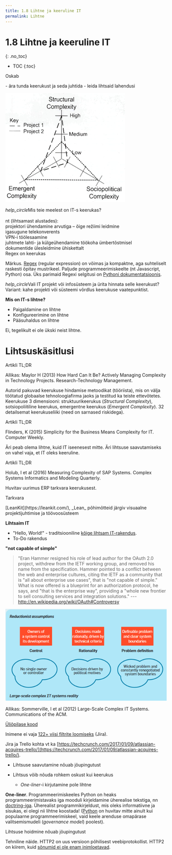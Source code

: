 ```yaml
---
title: 1.8 Lihtne ja keeruline IT
permalink: Lihtne
---
```


# 1.8 Lihtne ja keeruline IT
{: .no_toc}

* TOC
{:toc}

<p class='tags'><span class='tag'>Oskab</span></p>
- ära tunda keerukust ja seda juhtida
- leida lihtsaid lahendusi

![](img/Keerukus.PNG) 

<p class='action'><i class="material-icons ikoon">help_circle</i>Mis teie meelest on IT-s keerukas?<br>
<br>
nt (lihtsamast alustades):<br>
projektori ühendamine arvutiga – õige režiimi leidmine<br>
igasugune telekonverents<br>
VPN-i töölesaamine<br>
juhtmete lahti- ja külgeühendamine töökoha ümbertõstmisel<br>
dokumentide ülesleidmine ühiskettalt<br>
Regex on keerukas<br>
</p>

Märkus. [Regex](https://en.wikipedia.org/wiki/Regular_expression) (regular expression) on võimas ja kompaktne, aga suhteliselt raskesti õpitav mustrikeel. Paljude programmeerimiskeelte (nt Javascript, Python) osa. Üks parimaid Regexi selgitusi on [Pythoni dokumentatsioonis](https://docs.python.org/2/library/re.html).

<p class='action'><i class="material-icons ikoon">help_circle</i>Vali IT projekt või infosüsteem ja ürita hinnata selle keerukust?<br>
Variant: kahe projekti või süsteemi võrdlus keerukuse vaatepunktist.</p>

__Mis on IT-s lihtne?__

- Paigaldamine on lihtne
- Konfigureerimine on lihtne
- Pääsuhaldus on lihtne

Ei, tegelikult ei ole ükski neist lihtne.

# Lihtsuskäsitlusi

<p class='tags'>Artikli TL;DR</p>
Allikas: Maylor H (2013) How Hard Can It Be? Actively Managing Complexity in Technology Projects. Research-Technology Management.

Autorid pakuvad keerukuse hindamise metoodikat (tööriista), mis on välja töötatud globaalse tehnoloogiafirma jaoks ja testitud ka teiste ettevõtetes. Keerukuse 3 dimensiooni: struktuurikeerukus (_Structural Complexity_), sotsiopoliitiline keerukus, emergentne keerukus (_Emergent Complexity_). 32 detailsemat keerukuseliiki (need on sarnased riskidega).

<p class='tags'>Artikli TL;DR</p>
Flinders, K (2015) Simplicity for the Business Means Complexity for IT. Computer Weekly.

Äri peab olema lihtne, kuid IT iseenesest mitte. Äri lihtsuse saavutamiseks on vahel vaja, et IT oleks keeruline.

<p class='tags'><span class='tag'>Artikli TL;DR</span></p>
Holub, I et al (2016) Measuring Complexity of SAP Systems. Complex Systems Informatics and Modeling Quarterly. 

Huvitav uurimus ERP tarkvara keerukusest.

<p class='tags'>Tarkvara</p>
[LeanKit](https://leankit.com/), _Lean_ põhimõtteid järgiv visuaalne projektijuhtimise ja töövoosüsteem

__Lihtsaim IT__

- "Hello, World!" - traditsiooniline [kõige lihtsam IT-rakendus](https://en.wikipedia.org/wiki/%22Hello,_World!%22_program).
- To-Do rakendus

__"not capable of simple"__

> "Eran Hammer resigned his role of lead author for the OAuth 2.0 project, withdrew from the IETF working group, and removed his name from the specification. Hammer pointed to a conflict between the web and enterprise cultures, citing the IETF as a community that is "all about enterprise use cases", that is "not capable of simple." What is now offered is a blueprint for an authorization protocol, he says, and "that is the enterprise way", providing a "whole new frontier to sell consulting services and integration solutions." --- http://en.wikipedia.org/wiki/OAuth#Controversy

![](img/LargeScale.PNG)

Allikas: Sommerville, I et al (2012) Large-Scale Complex IT Systems. Communications of the ACM. 

[Üliõpilase kood](img/Koodid.PNG)

Inimene ei vaja [122+ viisi filtrite loomiseks](img/Jira.PNG) (Jira).

Jira ja Trello kohta vt ka [https://techcrunch.com/2017/01/09/atlassian-acquires-trello/](https://techcrunch.com/2017/01/09/atlassian-acquires-trello/).

- Lihtsuse saavutamine nõuab jõupingutust

- Lihtsus võib nõuda rohkem oskust kui keerukus
  - _One-liner_-i kirjutamine pole lihtne

__One-liner__. Programmeerimiskeeles Python on heaks programmeerimistavaks iga mooduli kirjeldamine üherealise tekstiga, nn [doctring-iga](https://www.python.org/dev/peps/pep-0257/). Üherealist programmikirjeldust, mis oleks informatiivne ja sisukas, ei olegi nii lihtne koostada! ([Python](https://www.python.org/) on huvitav mitte ainult kui populaarne programmeerimiskeel, vaid keele arenduse omapärase valitsemismudeli (_governance model_) poolest).

Lihtsuse hoidmine nõuab jõupingutust

Tehniline näide. HTTP2 on uus versioon põhilisest veebiprotokollist. HTTP2 on kiirem, kuid [sõnumid ei ole enam inimloetavad](https://news.ycombinator.com/item?id=9038613).



